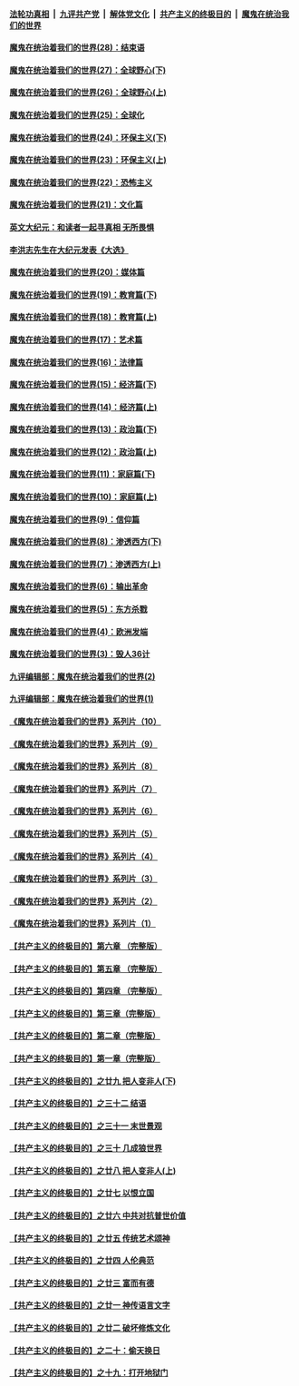 

####  [法轮功真相](../../../../basic/blob/master/README.md?t=02220631) &nbsp;|&nbsp; [九评共产党](../../../../9ping.md/blob/master/README.md?t=02220631) &nbsp;|&nbsp; [解体党文化](../../../../jtdwh.md/blob/master/README.md?t=02220631)  &nbsp;|&nbsp; [共产主义的终极目的](../../../../gczydzjmd.md/blob/master/README.md?t=02220631) &nbsp;|&nbsp; [魔鬼在统治我们的世界](../../../../mgztzwmdsj.md/blob/master/README.md?t=02220631) 

#### [魔鬼在统治着我们的世界(28)：结束语](../pages/nsc422/n10936246.md?t=02220631) 

#### [魔鬼在统治着我们的世界(27)：全球野心(下)](../pages/nsc422/n10928319.md?t=02220631) 

#### [魔鬼在统治着我们的世界(26)：全球野心(上)](../pages/nsc422/n10900318.md?t=02220631) 

#### [魔鬼在统治着我们的世界(25)：全球化](../pages/nsc422/n10788205.md?t=02220631) 

#### [魔鬼在统治着我们的世界(24)：环保主义(下)](../pages/nsc422/n10695307.md?t=02220631) 

#### [魔鬼在统治着我们的世界(23)：环保主义(上)](../pages/nsc422/n10688613.md?t=02220631) 

#### [魔鬼在统治着我们的世界(22)：恐怖主义](../pages/nsc422/n10614727.md?t=02220631) 

#### [魔鬼在统治着我们的世界(21)：文化篇](../pages/nsc422/n10597706.md?t=02220631) 

#### [英文大纪元：和读者一起寻真相 无所畏惧](../pages/nsc422/n12542027.md?t=02220631) 

#### [李洪志先生在大纪元发表《大选》](../pages/nsc422/n12534746.md?t=02220631) 

#### [魔鬼在统治着我们的世界(20)：媒体篇](../pages/nsc422/n10586579.md?t=02220631) 

#### [魔鬼在统治着我们的世界(19)：教育篇(下)](../pages/nsc422/n10564808.md?t=02220631) 

#### [魔鬼在统治着我们的世界(18)：教育篇(上)](../pages/nsc422/n10526970.md?t=02220631) 

#### [魔鬼在统治着我们的世界(17)：艺术篇](../pages/nsc422/n10499093.md?t=02220631) 

#### [魔鬼在统治着我们的世界(16)：法律篇](../pages/nsc422/n10485969.md?t=02220631) 

#### [魔鬼在统治着我们的世界(15)：经济篇(下)](../pages/nsc422/n10469975.md?t=02220631) 

#### [魔鬼在统治着我们的世界(14)：经济篇(上)](../pages/nsc422/n10457370.md?t=02220631) 

#### [魔鬼在统治着我们的世界(13)：政治篇(下)](../pages/nsc422/n10448270.md?t=02220631) 

#### [魔鬼在统治着我们的世界(12)：政治篇(上)](../pages/nsc422/n10444576.md?t=02220631) 

#### [魔鬼在统治着我们的世界(11)：家庭篇(下)](../pages/nsc422/n10440961.md?t=02220631) 

#### [魔鬼在统治着我们的世界(10)：家庭篇(上)](../pages/nsc422/n10435448.md?t=02220631) 

#### [魔鬼在统治着我们的世界(9)：信仰篇](../pages/nsc422/n10432159.md?t=02220631) 

#### [魔鬼在统治着我们的世界(8)：渗透西方(下)](../pages/nsc422/n10429603.md?t=02220631) 

#### [魔鬼在统治着我们的世界(7)：渗透西方(上)](../pages/nsc422/n10426013.md?t=02220631) 

#### [魔鬼在统治着我们的世界(6)：输出革命](../pages/nsc422/n10421536.md?t=02220631) 

#### [魔鬼在统治着我们的世界(5)：东方杀戮](../pages/nsc422/n10417707.md?t=02220631) 

#### [魔鬼在统治着我们的世界(4)：欧洲发端](../pages/nsc422/n10414890.md?t=02220631) 

#### [魔鬼在统治着我们的世界(3)：毁人36计](../pages/nsc422/n10411583.md?t=02220631) 

#### [九评编辑部：魔鬼在统治着我们的世界(2)](../pages/nsc422/n10410036.md?t=02220631) 

#### [九评编辑部：魔鬼在统治着我们的世界(1)](../pages/nsc422/n10406825.md?t=02220631) 

#### [《魔鬼在统治着我们的世界》系列片（10）](../pages/nsc422/n12292670.md?t=02220631) 

#### [《魔鬼在统治着我们的世界》系列片（9）](../pages/nsc422/n12290859.md?t=02220631) 

#### [《魔鬼在统治着我们的世界》系列片（8）](../pages/nsc422/n12287445.md?t=02220631) 

#### [《魔鬼在统治着我们的世界》系列片（7）](../pages/nsc422/n12283425.md?t=02220631) 

#### [《魔鬼在统治着我们的世界》系列片（6）](../pages/nsc422/n12282314.md?t=02220631) 

#### [《魔鬼在统治着我们的世界》系列片（5）](../pages/nsc422/n12281419.md?t=02220631) 

#### [《魔鬼在统治着我们的世界》系列片（4）](../pages/nsc422/n12274024.md?t=02220631) 

#### [《魔鬼在统治着我们的世界》系列片（3）](../pages/nsc422/n12271322.md?t=02220631) 

#### [《魔鬼在统治着我们的世界》系列片（2）](../pages/nsc422/n12269049.md?t=02220631) 

#### [《魔鬼在统治着我们的世界》系列片（1）](../pages/nsc422/n12267575.md?t=02220631) 

#### [【共产主义的终极目的】第六章 （完整版）](../pages/nsc422/n11428913.md?t=02220631) 

#### [【共产主义的终极目的】第五章 （完整版）](../pages/nsc422/n11428912.md?t=02220631) 

#### [【共产主义的终极目的】第四章 （完整版）](../pages/nsc422/n11428907.md?t=02220631) 

#### [【共产主义的终极目的】第三章（完整版）](../pages/nsc422/n11428848.md?t=02220631) 

#### [【共产主义的终极目的】第二章（完整版）](../pages/nsc422/n11428831.md?t=02220631) 

#### [【共产主义的终极目的】第一章（完整版）](../pages/nsc422/n11417651.md?t=02220631) 

#### [【共产主义的终极目的】之廿九 把人变非人(下)](../pages/nsc422/n11344140.md?t=02220631) 

#### [【共产主义的终极目的】之三十二 结语](../pages/nsc422/n11360535.md?t=02220631) 

#### [【共产主义的终极目的】之三十一 末世景观](../pages/nsc422/n11351129.md?t=02220631) 

#### [【共产主义的终极目的】之三十 几成狼世界](../pages/nsc422/n11348280.md?t=02220631) 

#### [【共产主义的终极目的】之廿八 把人变非人(上)](../pages/nsc422/n11340492.md?t=02220631) 

#### [【共产主义的终极目的】之廿七 以恨立国](../pages/nsc422/n11336944.md?t=02220631) 

#### [【共产主义的终极目的】之廿六 中共对抗普世价值](../pages/nsc422/n11324785.md?t=02220631) 

#### [【共产主义的终极目的】之廿五 传统艺术颂神](../pages/nsc422/n11296396.md?t=02220631) 

#### [【共产主义的终极目的】之廿四 人伦典范](../pages/nsc422/n11296397.md?t=02220631) 

#### [【共产主义的终极目的】之廿三 富而有德](../pages/nsc422/n11283598.md?t=02220631) 

#### [【共产主义的终极目的】之廿一 神传语言文字](../pages/nsc422/n11263265.md?t=02220631) 

#### [【共产主义的终极目的】之廿二 破坏修炼文化](../pages/nsc422/n11245728.md?t=02220631) 

#### [【共产主义的终极目的】之二十：偷天换日](../pages/nsc422/n11238846.md?t=02220631) 

#### [【共产主义的终极目的】之十九：打开地狱门](../pages/nsc422/n11206376.md?t=02220631) 

